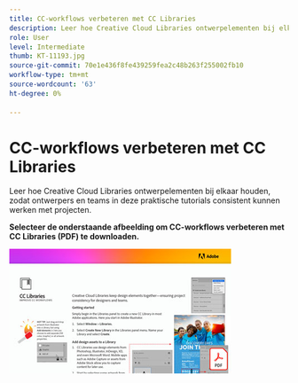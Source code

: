 ```yaml
---
title: CC-workflows verbeteren met CC Libraries
description: Leer hoe Creative Cloud Libraries ontwerpelementen bij elkaar houden - om projectconsistentie voor ontwerpers en teams te verzekeren
role: User
level: Intermediate
thumb: KT-11193.jpg
source-git-commit: 70e1e436f8fe439259fea2c48b263f255002fb10
workflow-type: tm+mt
source-wordcount: '63'
ht-degree: 0%

---
```


# CC-workflows verbeteren met CC Libraries

Leer hoe Creative Cloud Libraries ontwerpelementen bij elkaar houden, zodat ontwerpers en teams in deze praktische tutorials consistent kunnen werken met projecten.

**Selecteer de onderstaande afbeelding om CC-workflows verbeteren met CC Libraries (PDF) te downloaden.**

[![CC libraries tutorial image](assets/Improveccworkflowswithcclibraries_400.jpg)](assets/ImproveCCWorkflowsCCLibraries.pdf)
